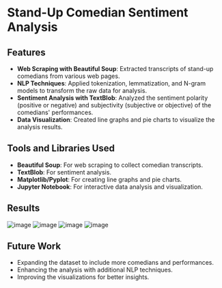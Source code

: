
# Stand-Up Comedian Sentiment Analysis

## Features

- **Web Scraping with Beautiful Soup**: Extracted transcripts of stand-up comedians from various web pages.
- **NLP Techniques**: Applied tokenization, lemmatization, and N-gram models to transform the raw data for analysis.
- **Sentiment Analysis with TextBlob**: Analyzed the sentiment polarity (positive or negative) and subjectivity (subjective or objective) of the comedians' performances.
- **Data Visualization**: Created line graphs and pie charts to visualize the analysis results.

## Tools and Libraries Used

- **Beautiful Soup**: For web scraping to collect comedian transcripts.
- **TextBlob**: For sentiment analysis.
- **Matplotlib/Pyplot**: For creating line graphs and pie charts.
- **Jupyter Notebook**: For interactive data analysis and visualization.

## Results
 ![image](https://github.com/user-attachments/assets/26706120-bbc8-43f2-95b0-f5cec3af99cc)
 ![image](https://github.com/user-attachments/assets/ceef9195-a68b-41c3-a0f7-18e95d1558a0)
 ![image](https://github.com/user-attachments/assets/227a6537-22ed-4e66-8613-875f1ed60748)
 ![image](https://github.com/user-attachments/assets/e09ab0dc-bdfd-4078-8dba-e967945c37cf)




## Future Work

- Expanding the dataset to include more comedians and performances.
- Enhancing the analysis with additional NLP techniques.
- Improving the visualizations for better insights.
